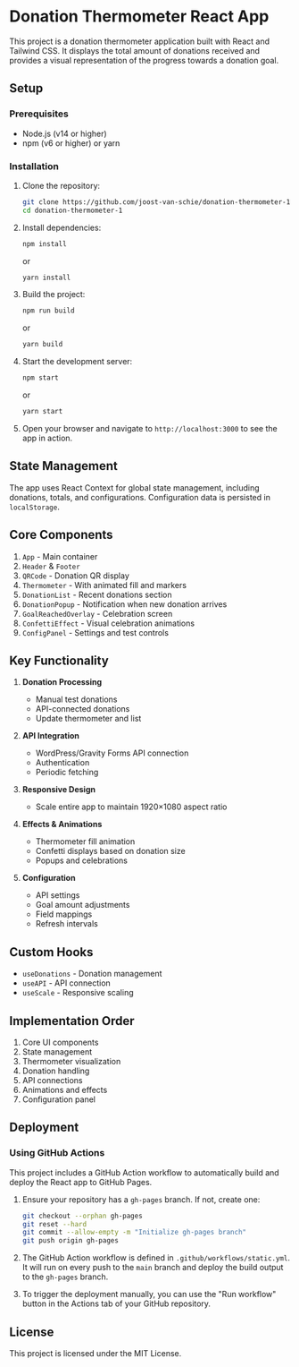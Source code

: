 # Donation Thermometer React App

This project is a donation thermometer application built with React and Tailwind CSS. It displays the total amount of donations received and provides a visual representation of the progress towards a donation goal.

## Setup

### Prerequisites

- Node.js (v14 or higher)
- npm (v6 or higher) or yarn

### Installation

1. Clone the repository:

   ```bash
   git clone https://github.com/joost-van-schie/donation-thermometer-1.git
   cd donation-thermometer-1
   ```

2. Install dependencies:

   ```bash
   npm install
   ```

   or

   ```bash
   yarn install
   ```

3. Build the project:

   ```bash
   npm run build
   ```

   or

   ```bash
   yarn build
   ```

4. Start the development server:

   ```bash
   npm start
   ```

   or

   ```bash
   yarn start
   ```

5. Open your browser and navigate to `http://localhost:3000` to see the app in action.

## State Management

The app uses React Context for global state management, including donations, totals, and configurations. Configuration data is persisted in `localStorage`.

## Core Components

1. `App` - Main container
2. `Header` & `Footer`
3. `QRCode` - Donation QR display
4. `Thermometer` - With animated fill and markers
5. `DonationList` - Recent donations section
6. `DonationPopup` - Notification when new donation arrives
7. `GoalReachedOverlay` - Celebration screen
8. `ConfettiEffect` - Visual celebration animations
9. `ConfigPanel` - Settings and test controls

## Key Functionality

1. **Donation Processing**
   - Manual test donations
   - API-connected donations
   - Update thermometer and list

2. **API Integration**
   - WordPress/Gravity Forms API connection
   - Authentication
   - Periodic fetching

3. **Responsive Design**
   - Scale entire app to maintain 1920×1080 aspect ratio

4. **Effects & Animations**
   - Thermometer fill animation
   - Confetti displays based on donation size
   - Popups and celebrations

5. **Configuration**
   - API settings
   - Goal amount adjustments
   - Field mappings
   - Refresh intervals

## Custom Hooks

- `useDonations` - Donation management
- `useAPI` - API connection
- `useScale` - Responsive scaling

## Implementation Order

1. Core UI components
2. State management
3. Thermometer visualization
4. Donation handling
5. API connections
6. Animations and effects
7. Configuration panel

## Deployment

### Using GitHub Actions

This project includes a GitHub Action workflow to automatically build and deploy the React app to GitHub Pages.

1. Ensure your repository has a `gh-pages` branch. If not, create one:

   ```bash
   git checkout --orphan gh-pages
   git reset --hard
   git commit --allow-empty -m "Initialize gh-pages branch"
   git push origin gh-pages
   ```

2. The GitHub Action workflow is defined in `.github/workflows/static.yml`. It will run on every push to the `main` branch and deploy the build output to the `gh-pages` branch.

3. To trigger the deployment manually, you can use the "Run workflow" button in the Actions tab of your GitHub repository.

## License

This project is licensed under the MIT License.
